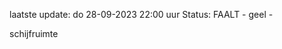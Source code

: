 laatste update: 
do 28-09-2023 22:00   uur 
Status: FAALT - geel - 
<div class="service Y">schijfruimte</div>